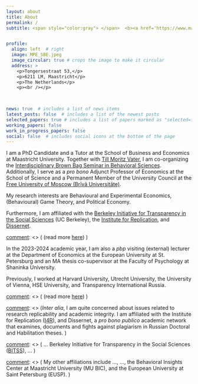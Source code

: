 ```yaml
---
layout: about
title: About
permalink: /
subtitle: <span style="color:gray"> </span>  <b><a href='https://www.maastrichtuniversity.nl/about-um/faculties/school-business-and-economics'>Maastricht University</a></b> | <b><a href='https://freemoscow.university/?lang=en'>Free University of Moscow</a></b> | <b><a href='https://eusp.org/en/econ'>European University at St. P.</a></b> 


profile:
  align: left  # right
  image: MPE_SBE.jpeg
  image_circular: true # crops the image to make it circular
  address: >
    <p>Tongersestraat 53,</p>
    <p>6211 LM, Maastricht</p>
    <p>The Netherlands</p>
    <p><br /></p>


 
news: true  # includes a list of news items
latest_posts: false  # includes a list of the newest posts
selected_papers: true # includes a list of papers marked as "selected={true}"
working_papers: false 
work_in_progress_papers: false 
social: false  # includes social icons at the bottom of the page
---
```


I am a  PhD Candidate and a Tutor at the School of Business and Economics at Maastricht University. Together with [Till Moritz Vater](https://nl.linkedin.com/in/till-moritz-vater-40a212186/en), I am co-organizing the [Interdisciplinary Brown Bag Seminar in Behavioral Sciences](https://sbe.maastrichtuniversity.nl/neuroeconomics/brownbag-seminar/). Additionally, I serve as a <i>pro bono</i> Adjunct Professor of Economics at the School of Science and a Permanent Member of the University Council at the [Free University of Moscow (Brīvā Universitāte)](/teaching/). 

My research interests are Behavioural and Experimental Economics, (Behavioural) Game Theory, and Political Economy.

Furthermore, I am affiliated with the [Berkeley Initiative for Transparency in the Social Sciences](https://www.bitss.org/people/egor-bronnikov/) (UC Berkeley), the [Institute for Replication](https://i4replication.org/), and [Dissernet](https://www.dissernet.org/).

[comment]: <> ( (read more [here](/affiliations/)) )

In the 2023-2024 academic year, I am also a <i>pbp</i> visiting (external) lecturer at the Department of Economics at the European University at St. Petersburg and an MA thesis co-supervisor at the Faculty of Psychology at Shaninka University. 

Previously, I worked at Harvard University, Utrecht University, the University of Vienna, HSE University, and Transparency International Russia.

[comment]: <> ( (read more [here](/cv/)) )


[comment]: <> ( as well as with the <i>HKS Misinformation Review</i> at the Harvard Kennedy School. )

[comment]: <> (<i>Inter alia</i>, I am quite concerned about issues related to research replicability and academic integrity. I am affiliated with the Institute for Replication ([I4R](https://i4replication.org/)),  and Dissernet, a <i>pro bono publico</i> academic network that examines, documents and fights against plagiarism in Russian Doctoral and Habilitation theses. )

[comment]: <> ( ...  Berkeley Initiative for Transparency in the Social Sciences ([BITSS](https://www.bitss.org/)), ...  )

[comment]: <> ( My other affiliations include ..., ...,  the Behavioral Insights Center at Maastricht University (MU BIC), and the European University at Saint Petersburg (EUSP). )







